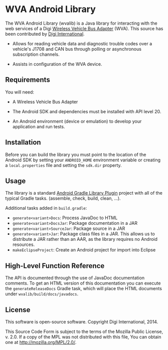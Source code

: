 WVA Android Library
===================

The WVA Android Library (wvalib) is a Java library for interacting
with the web services of a Digi [Wireless Vehicle Bus Adapter][WVA]
(WVA).  This source has been contributed by
[Digi International][Digi].

  * Allows for reading vehicle data and diagnostic trouble codes over
    a vehicle's J1708 and CAN bus through polling or asynchronous
    subscription channels.

  * Assists in configuration of the WVA device.

[Digi]: http://www.digi.com
[WVA]: http://www.digi.com/products/wireless-vehicle-bus-adapter/wireless-vehicle-bus-adapter#overview

Requirements
------------

You will need:

  * A Wireless Vehicle Bus Adapter

  * The Android SDK and dependencies must be installed with API level
    20.

  * An Android environment (device or emulation) to develop your
    application and run tests.

Installation
------------

Before you can build the library you must point to the location of the
Android SDK by setting your `ANDROID_HOME` environment variable or
creating a `local.properties` file and setting the `sdk.dir` property.

Usage
-----

The library is a standard [Android Gradle Library Plugin][plugin]
project with all of the typical Gradle tasks. (assemble, check, build,
clean, …).

Additional tasks added in `build.gradle`:

  - `generate<variant>Docs`: Process JavaDoc to HTML
  - `generate<variant>DocsJar`: Package documentation in a JAR
  - `generate<variant>SourceJar`: Package source in a JAR
  - `generate<variant>Jar`: Package class files in a JAR. This allows
    us to distribute a JAR rather than an AAR, as the library requires
    no Android resources.
  - `makeEclipseProject`: Create an Android project for import into
    Eclipse

[plugin]: http://tools.android.com/tech-docs/new-build-system/user-guide


High-Level Function Reference
-----------------------------

The API is documented through the use of JavaDoc documentation
comments. To get an HTML version of this documentation you can execute
the `generateReleaseDocs` Gradle task, which will place the HTML
documents under `wvalib/build/docs/javadocs`.

License
-------

This software is open-source software.  Copyright Digi International, 2014.

This Source Code Form is subject to the terms of the Mozilla Public
License, v. 2.0. If a copy of the MPL was not distributed with this file,
You can obtain one at http://mozilla.org/MPL/2.0/.

